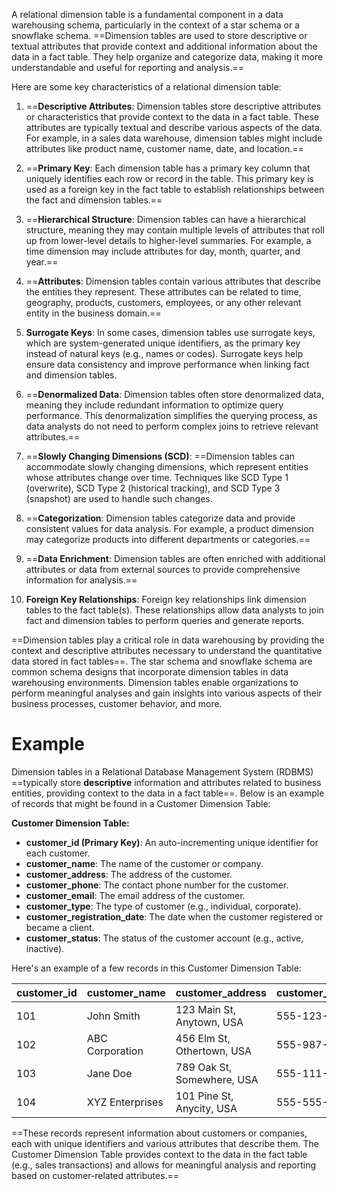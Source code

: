 A relational dimension table is a fundamental component in a data warehousing schema, particularly in the context of a star schema or a snowflake schema. ==Dimension tables are used to store descriptive or textual attributes that provide context and additional information about the data in a fact table. They help organize and categorize data, making it more understandable and useful for reporting and analysis.==

Here are some key characteristics of a relational dimension table:

1. ==**Descriptive Attributes**: Dimension tables store descriptive attributes or characteristics that provide context to the data in a fact table. These attributes are typically textual and describe various aspects of the data. For example, in a sales data warehouse, dimension tables might include attributes like product name, customer name, date, and location.==

2. ==**Primary Key**: Each dimension table has a primary key column that uniquely identifies each row or record in the table. This primary key is used as a foreign key in the fact table to establish relationships between the fact and dimension tables.==

3. ==**Hierarchical Structure**: Dimension tables can have a hierarchical structure, meaning they may contain multiple levels of attributes that roll up from lower-level details to higher-level summaries. For example, a time dimension may include attributes for day, month, quarter, and year.==

4. ==**Attributes**: Dimension tables contain various attributes that describe the entities they represent. These attributes can be related to time, geography, products, customers, employees, or any other relevant entity in the business domain.==

5. **Surrogate Keys**: In some cases, dimension tables use surrogate keys, which are system-generated unique identifiers, as the primary key instead of natural keys (e.g., names or codes). Surrogate keys help ensure data consistency and improve performance when linking fact and dimension tables.

6. ==**Denormalized Data**: Dimension tables often store denormalized data, meaning they include redundant information to optimize query performance. This denormalization simplifies the querying process, as data analysts do not need to perform complex joins to retrieve relevant attributes.==

7. ==**Slowly Changing Dimensions (SCD)**: ==Dimension tables can accommodate slowly changing dimensions, which represent entities whose attributes change over time. Techniques like SCD Type 1 (overwrite), SCD Type 2 (historical tracking), and SCD Type 3 (snapshot) are used to handle such changes.

8. ==**Categorization**: Dimension tables categorize data and provide consistent values for data analysis. For example, a product dimension may categorize products into different departments or categories.==

9. ==**Data Enrichment**: Dimension tables are often enriched with additional attributes or data from external sources to provide comprehensive information for analysis.==

10. **Foreign Key Relationships**: Foreign key relationships link dimension tables to the fact table(s). These relationships allow data analysts to join fact and dimension tables to perform queries and generate reports.

==Dimension tables play a critical role in data warehousing by providing the context and descriptive attributes necessary to understand the quantitative data stored in fact tables==. The star schema and snowflake schema are common schema designs that incorporate dimension tables in data warehousing environments. Dimension tables enable organizations to perform meaningful analyses and gain insights into various aspects of their business processes, customer behavior, and more.

# Example
Dimension tables in a Relational Database Management System (RDBMS) ==typically store **descriptive** information and attributes related to business entities, providing context to the data in a fact table==. Below is an example of records that might be found in a Customer Dimension Table:

**Customer Dimension Table:**
- **customer_id (Primary Key)**: An auto-incrementing unique identifier for each customer.
- **customer_name**: The name of the customer or company.
- **customer_address**: The address of the customer.
- **customer_phone**: The contact phone number for the customer.
- **customer_email**: The email address of the customer.
- **customer_type**: The type of customer (e.g., individual, corporate).
- **customer_registration_date**: The date when the customer registered or became a client.
- **customer_status**: The status of the customer account (e.g., active, inactive).

Here's an example of a few records in this Customer Dimension Table:

| customer_id | customer_name       | customer_address           | customer_phone    | customer_email             | customer_type | customer_registration_date | customer_status |
| ----------  | -------------------- | ---------------------------- | ------------------- | ------------------------------ | --------------- | ------------------------------- | ---------------- |
| 101         | John Smith          | 123 Main St, Anytown, USA  | 555-123-4567     | john.smith@email.com  | Individual     | 2022-01-15                  | Active          |
| 102         | ABC Corporation     | 456 Elm St, Othertown, USA  | 555-987-6543     | abc@company.com          | Corporate      | 2021-11-20                  | Active          |
| 103         | Jane Doe            | 789 Oak St, Somewhere, USA  | 555-111-2222     | jane.doe@email.com    | Individual     | 2022-03-05                  | Inactive        |
| 104         | XYZ Enterprises     | 101 Pine St, Anycity, USA   | 555-555-5555     | info@xyzcorp.com         | Corporate      | 2022-02-10                  | Active          |

==These records represent information about customers or companies, each with unique identifiers and various attributes that describe them. The Customer Dimension Table provides context to the data in the fact table (e.g., sales transactions) and allows for meaningful analysis and reporting based on customer-related attributes.==